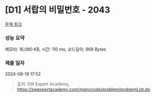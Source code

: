 # [D1] 서랍의 비밀번호 - 2043 

[문제 링크](https://swexpertacademy.com/main/code/problem/problemDetail.do?contestProbId=AV5QJ_8KAx8DFAUq) 

### 성능 요약

메모리: 16,080 KB, 시간: 110 ms, 코드길이: 968 Bytes

### 제출 일자

2024-08-19 17:52



> 출처: SW Expert Academy, https://swexpertacademy.com/main/code/problem/problemList.do